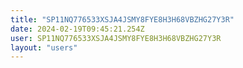 ```yaml
---
title: "SP11NQ776533XSJA4JSMY8FYE8H3H68VBZHG27Y3R"
date: 2024-02-19T09:45:21.254Z
user: SP11NQ776533XSJA4JSMY8FYE8H3H68VBZHG27Y3R
layout: "users"
---
```

    